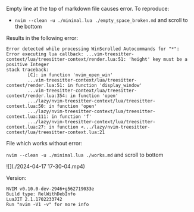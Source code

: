 Empty line at the top of markdown file causes error. To reproduce:

- `nvim --clean -u ./minimal.lua ./empty_space_broken.md` and scroll to the bottom

Results in the following error:

```
Error detected while processing WinScrolled Autocommands for "*":
Error executing lua callback: ...vim-treesitter-context/lua/treesitter-context/render.lua:51: 'height' key must be a positive Integer
stack traceback:
        [C]: in function 'nvim_open_win'
        ...vim-treesitter-context/lua/treesitter-context/render.lua:51: in function 'display_window'
        ...vim-treesitter-context/lua/treesitter-context/render.lua:354: in function 'open'
        .../lazy/nvim-treesitter-context/lua/treesitter-context.lua:50: in function 'open'
        .../lazy/nvim-treesitter-context/lua/treesitter-context.lua:111: in function 'f'
        .../lazy/nvim-treesitter-context/lua/treesitter-context.lua:27: in function <.../lazy/nvim-treesitter-context/lua/treesitter-context.lua:21
```

File which works without error:

`nvim --clean -u ./minimal.lua ./works.md` and scroll to bottom

![](./2024-04-17 17-30-04.mp4)

Version:

```
NVIM v0.10.0-dev-2946+g562719033e
Build type: RelWithDebInfo
LuaJIT 2.1.1702233742
Run "nvim -V1 -v" for more info
```

